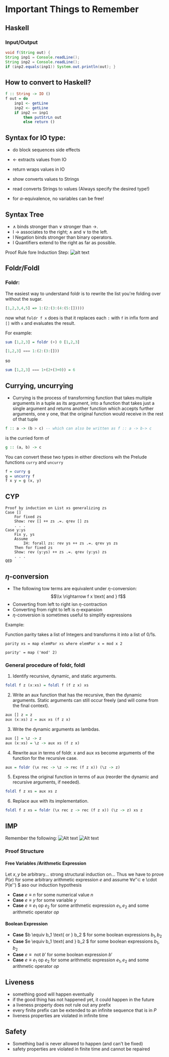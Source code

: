 # Important Things to Remember
## Haskell
### Input/Output

````Java
void f(String out) {
String inp1 = Console.readLine();
String inp2 = Console.readLine();
if (inp2.equals(inp1)) System.out.println(out); }
```` 

## How to convert to Haskell?
````Haskell
f :: String -> IO ()
f out = do
    inp1 <- getLine
    inp2 <- getLine
    if inp2 == inp1
        then putStrLn out
        else return ()
````
## Syntax for IO type:
- do block sequences side effects
- <- extracts values from IO
- return wraps values in IO

- show converts values to Strings
- read converts Strings to values (Always specify the desired type!)
- for $\alpha$-equivalence, no variables can be free!

## Syntax Tree
- $\land$ binds stronger than $\lor$ stronger than $\rightarrow$.
- I $\rightarrow$ associates to the right; $\land$ and $\lor$ to the left.
- I Negation binds stronger than binary operators.
- I Quantifiers extend to the right as far as possible.

Proof Rule fore Induction Step:
![alt text](assets/induction-step-tree.png "Induction Step Tree")

## Foldr/Foldl
### Foldr:
The easiest way to understand foldr is to rewrite the list you're folding over without the sugar.
````Haskell
[1,2,3,4,5] => 1:(2:(3:(4:(5:[]))))
````
now what `foldr f x` does is that it replaces each `:` with `f` in infix form and `[]` with `x` and evaluates the result.

For example:
````Haskell
sum [1,2,3] = foldr (+) 0 [1,2,3]

[1,2,3] === 1:(2:(3:[]))
````
so
````Haskell
sum [1,2,3] === 1+(2+(3+0)) = 6
````
## Currying, uncurrying
- Currying is the process of transforming  function that takes multiple arguments in a tuple as its argument, into a function that takes just a single argument and returns another function which accepts further arguments, one y one, that the original function would receive in the rest of that tuple

````Haskell
f :: a -> (b > c) -- which can also be written as f :: a -> b-> c
````
is the curried form of
````Haskell
g :: (a, b) -> c
````
You can convert these two types in either directions wih the Prelude functions `curry` and `uncurry`

```Haskell
f = curry g
g = uncurry f
f x y = g (x, y)
`````

## CYP
```CYP
Proof by induction on List xs generalizing zs
Case []
    For fixed zs
    Show: rev [] ++ zs .=. qrev [] zs
    . . .
Case y:ys
    Fix y, ys
    Assume
        IH: forall zs: rev ys ++ zs .=. qrev ys zs
    Then for fixed zs
    Show: rev (y:ys) ++ zs .=. qrev (y:ys) zs
    . . .
QED
```



## $\eta$-conversion
- The following tow terms are equivalent under $\eta$-conversion:
$$\\x \rightarrow f x  \text{ and } f$$
- Converting from left to right isn $\eta$-contraction
- Converting from right to left is $\eta$-expansion
- $\eta$-conversion is sometimes useful to simplify expressions

Example:

Function parity takes a list of Integers and transforms it into a list of
0/1s.

`parity xs = map elemPar xs where elemPar x = mod x 2`

`parity' = map ('mod' 2)`

### General procedure of foldr, foldl
1. Identify recursive, dynamic, and static arguments.
````Haskell
foldl f z (x:xs) = foldl f (f z x) xs
````
2. Write an aux function that has the recursive, then the dynamic arguments. Static
arguments can still occur freely (and will come from the final context).
````Haskell
aux [] z = z
aux (x:xs) z = aux xs (f z x)
````
3. Write the dynamic arguments as lambdas.
````Haskell
aux [] = \z -> z
aux (x:xs) = \z -> aux xs (f z x)
````
4. Rewrite aux in terms of foldr. x and aux xs become arguments of the function for the
recursive case.
````Haskell
aux = foldr (\x rec -> \z -> rec (f z x)) (\z -> z)
````
5. Express the original function in terms of aux (reorder the dynamic and recursive
arguments, if needed).
````Haskell
foldl f z xs = aux xs z
````
6. Replace aux with its implementation.
````Haskell
foldl f z xs = foldr (\x rec z -> rec (f z x)) (\z -> z) xs z
````

## IMP
Remember the following:
![Alt text](assets/substitution-rule.png)
![Alt text](assets/free-variable.png)

### Proof Structure
#### Free Variables /Arithmetic Expression
Let $x, y$ be arbitrary... strong structural induction on... Thus we have to prove $P(e)$ for some arbitrary arithmetic expression $e$ and assume $\forall e'' \subset$ e \cdot P(e'') $ aso our induction hypothesis
- **Case** $e \equiv n$ for some numerical value $n$
- **Case** $e \equiv y$ for some variable $y$
- **Case** $e \equiv e_1 \text{ op } e_2$ for some arithmetic expression $e_1, e_2$ and some arithmetic operator $op$

#### Boolean Expression
- **Case** $b \equiv b_1 \text{ or } b_2 $ for some boolean expressions $b_1, b_2$
- **Case** $e \equiv b_1 \text{ and } b_2 $ for some boolean expressions $b_1, b_2$
- **Case** $e \equiv \text{ not } b'$ for some boolean expression $b'$
- **Case** $e \equiv e_1 \text{ op } e_2$ for some arithmetic expression $e_1, e_2$ and some arithmetic operator $op$


## Liveness
- something good will happen eventually
- if the good thing has not happened yet, it could happen in the future
- a liveness property does not rule out any prefix
- every finite prefix can be extended to an infinite sequence that is in $P$
- liveness properties are violated in infinite time

## Safety 
- Something bad is never allowed to happen (and can't be fixed)
- safety properties are violated in finite time and cannot be repaired



